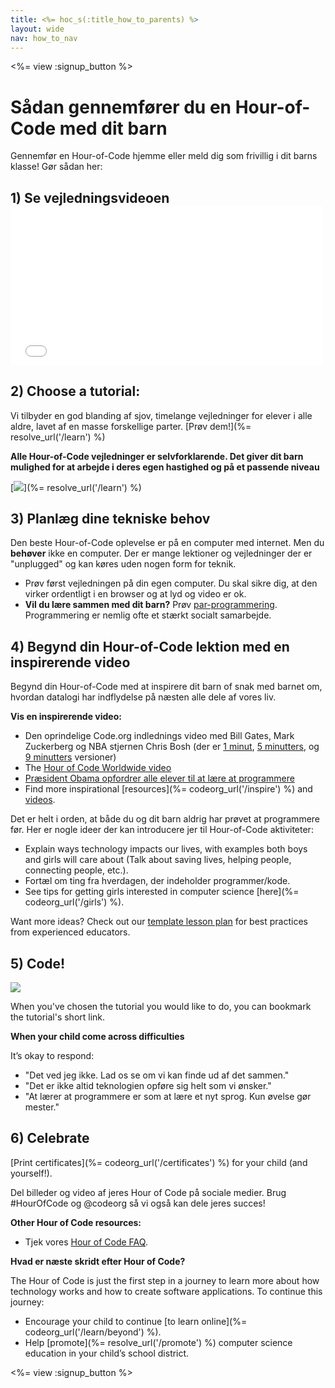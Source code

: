 ```yaml
---
title: <%= hoc_s(:title_how_to_parents) %>
layout: wide
nav: how_to_nav
---
```

<%= view :signup_button %>

# Sådan gennemfører du en Hour-of-Code med dit barn

Gennemfør en Hour-of-Code hjemme eller meld dig som frivillig i dit barns klasse! Gør sådan her:

## 1) Se vejledningsvideoen <iframe width="500" height="255" src="//www.youtube.com/embed/SrnvvWDm73k" frameborder="0" allowfullscreen mark="crwd-mark"></iframe> 

## 2) Choose a tutorial:

Vi tilbyder en god blanding af sjov, timelange vejledninger for elever i alle aldre, lavet af en masse forskellige parter. [Prøv dem!](%= resolve_url('/learn') %)

**Alle Hour-of-Code vejledninger er selvforklarende. Det giver dit barn mulighed for at arbejde i deres egen hastighed og på et passende niveau**

[![](/images/fit-700/tutorials.png)](%= resolve_url('/learn') %)

## 3) Planlæg dine tekniske behov

Den beste Hour-of-Code oplevelse er på en computer med internet. Men du **behøver** ikke en computer. Der er mange lektioner og vejledninger der er "unplugged" og kan køres uden nogen form for teknik.

- Prøv først vejledningen på din egen computer. Du skal sikre dig, at den virker ordentligt i en browser og at lyd og video er ok.
- **Vil du lære sammen med dit barn?** Prøv [par-programmering](http://www.ncwit.org/resources/pair-programming-box-power-collaborative-learning). Programmering er nemlig ofte et stærkt socialt samarbejde.

## 4) Begynd din Hour-of-Code lektion med en inspirerende video

Begynd din Hour-of-Code med at inspirere dit barn of snak med barnet om, hvordan datalogi har indflydelse på næsten alle dele af vores liv.

**Vis en inspirerende video:**

- Den oprindelige Code.org indlednings video med Bill Gates, Mark Zuckerberg og NBA stjernen Chris Bosh (der er [1 minut](https://www.youtube.com/watch?v=qYZF6oIZtfc), [5 minutters](https://www.youtube.com/watch?v=nKIu9yen5nc), og [9 minutters](https://www.youtube.com/watch?v=dU1xS07N-FA) versioner)
- The [Hour of Code Worldwide video](https://www.youtube.com/watch?v=KsOIlDT145A)
- [Præsident Obama opfordrer alle elever til at lære at programmere](https://www.youtube.com/watch?v=6XvmhE1J9PY)
- Find more inspirational [resources](%= codeorg_url('/inspire') %) and [videos](https://www.youtube.com/playlist?list=PLzdnOPI1iJNfpD8i4Sx7U0y2MccnrNZuP).

Det er helt i orden, at både du og dit barn aldrig har prøvet at programmere før. Her er nogle ideer der kan introducere jer til Hour-of-Code aktiviteter:

- Explain ways technology impacts our lives, with examples both boys and girls will care about (Talk about saving lives, helping people, connecting people, etc.).
- Fortæl om ting fra hverdagen, der indeholder programmer/kode.
- See tips for getting girls interested in computer science [here](%= codeorg_url('/girls') %).

Want more ideas? Check out our [template lesson plan](/files/AfterschoolEducatorLessonPlanOutline.docx) for best practices from experienced educators.

## 5) Code!

<img src="/images/fit-700/tutorial-short-link.png" />

When you've chosen the tutorial you would like to do, you can bookmark the tutorial's short link.

**When your child come across difficulties**

It’s okay to respond:

- "Det ved jeg ikke. Lad os se om vi kan finde ud af det sammen."
- "Det er ikke altid teknologien opføre sig helt som vi ønsker."
- "At lærer at programmere er som at lære et nyt sprog. Kun øvelse gør mester."

## 6) Celebrate

[Print certificates](%= codeorg_url('/certificates') %) for your child (and yourself!).

Del billeder og video af jeres Hour of Code på sociale medier. Brug #HourOfCode og @codeorg så vi også kan dele jeres succes!

**Other Hour of Code resources:**

- Tjek vores [Hour of Code FAQ](https://support.code.org/hc/en-us/categories/200147083-Hour-of-Code).

**Hvad er næste skridt efter Hour of Code?**

The Hour of Code is just the first step in a journey to learn more about how technology works and how to create software applications. To continue this journey:

- Encourage your child to continue [to learn online](%= codeorg_url('/learn/beyond') %).
- Help [promote](%= resolve_url('/promote') %) computer science education in your child’s school district.

<%= view :signup_button %>